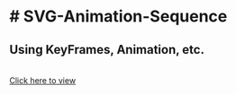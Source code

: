 
<html>
  <h1> # SVG-Animation-Sequence </h1> 
  <h2> Using KeyFrames, Animation, etc. </h2> <br>
  <a href="http://tiny.cc/mbgq3y">Click here to view</a>

  
</html>
